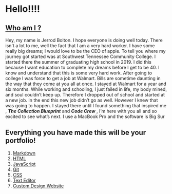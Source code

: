 # Hello!!!!

## [Who am I ?](https://github.com/JerrodBolton)

Hey, my name is Jerrod Bolton. I hope everyone is doing well today. There isn't a lot to me, well the fact that I am a very hard worker.
I have some really big dreams; I would love to be the CEO of apple. To tell you where my journey got started was at Southwest  Tennessee Community College.
I started there the summer of graduating high school in 2019. I did this because I want education to complete my dreams before I get to be 40.
I know and understand that this is some very hard work. After going to college I was force to get a job at Walmart. Bills are sometime daunting in the way that they come at you all at once.
I stayed at Walmart for a year and six months. While working and schooling, I just failed in life, my body mined, and soul couldn’t keep up.
Therefore I dropped out of school and started at a new job. In the end this new job didn’t go as well. However I knew that was going to happen.
I stayed there until I found something that inspired me , ***The Collection Blueprint*** and ***Code Crew*** , I’m here with you all and so excited to see what’s next.
I use a MacBook Pro and the software is Big Sur
## Everything you have made this will be your portfolio!

1. [Markdown](https://jerrodbolton.github.io/Reading-notes/markdown)
2. [HTML](https://jerrodbolton.github.io/Reading-notes/HTML)
3. [JavaScript](https://jerrodbolton.github.io/Reading-notes/JC)
4. [Git](https://jerrodbolton.github.io/Reading-notes/git)
5. [CSS](https://jerrodbolton.github.io/Reading-notes/css)
6. [Text Editor](https://jerrodbolton.github.io/Reading-notes/code-compter)
7. [Custom Design Website](https://jerrodbolton.github.io/ganny-s/)
